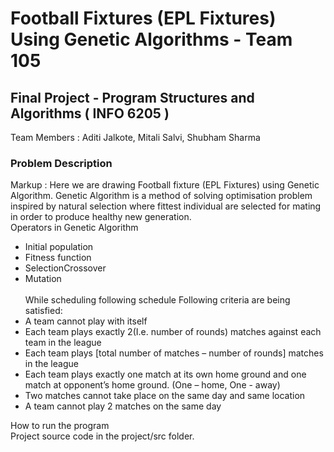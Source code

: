 # Football Fixtures (EPL Fixtures) Using Genetic Algorithms - Team 105 <br/>
 ## Final Project - Program Structures and Algorithms ( INFO 6205 ) <br/>
 Team Members : Aditi Jalkote, Mitali Salvi, Shubham Sharma <br/>

### Problem Description
Markup : Here we are drawing Football fixture (EPL Fixtures) using Genetic Algorithm. Genetic Algorithm is a method of solving optimisation problem inspired by natural selection where fittest  individual are selected for mating in order to produce healthy new generation. <br/>
Operators in Genetic Algorithm <br/>
* Initial population <br/>
* Fitness function <br/>
* SelectionCrossover <br/>
* Mutation <br/><br/>
While scheduling following schedule Following criteria are being satisfied: <br/>
* A team cannot play with itself <br/>
* Each team plays exactly 2(I.e. number of rounds) matches against each team in the league <br/>
* Each team plays [total number of matches – number of rounds] matches in the league <br/>
* Each team plays exactly one match at its own home ground and one match at opponent’s home ground. (One – home, One - away) <br/>
* Two matches cannot take place on the same day and same location <br/>
* A team cannot play 2 matches on the same day <br/>

How to run the program <br/>
Project source code in the project/src folder. <br/>
